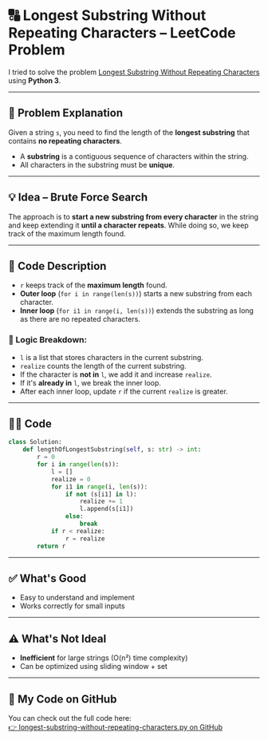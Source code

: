 
# 🔠 Longest Substring Without Repeating Characters – LeetCode Problem

I tried to solve the problem [Longest Substring Without Repeating Characters](https://leetcode.com/problems/longest-substring-without-repeating-characters/description/) using **Python 3**.

---

## 🚀 Problem Explanation

Given a string `s`, you need to find the length of the **longest substring** that contains **no repeating characters**.

- A **substring** is a contiguous sequence of characters within the string.
- All characters in the substring must be **unique**.

---

## 💡 Idea – Brute Force Search

The approach is to **start a new substring from every character** in the string and keep extending it **until a character repeats**. While doing so, we keep track of the maximum length found.

---

## 🧠 Code Description

- `r` keeps track of the **maximum length** found.
- **Outer loop** (`for i in range(len(s))`) starts a new substring from each character.
- **Inner loop** (`for i1 in range(i, len(s))`) extends the substring as long as there are no repeated characters.

### 🧪 Logic Breakdown:

- `l` is a list that stores characters in the current substring.
- `realize` counts the length of the current substring.
- If the character is **not in** `l`, we add it and increase `realize`.
- If it's **already in** `l`, we break the inner loop.
- After each inner loop, update `r` if the current `realize` is greater.

---

## 🧑‍💻 Code

```python
class Solution:
    def lengthOfLongestSubstring(self, s: str) -> int:
        r = 0
        for i in range(len(s)):
            l = []
            realize = 0
            for i1 in range(i, len(s)):
                if not (s[i1] in l):
                    realize += 1
                    l.append(s[i1])
                else:
                    break
            if r < realize:
                r = realize
        return r
```

---

## ✅ What's Good

- Easy to understand and implement
- Works correctly for small inputs

---

## ⚠️ What's Not Ideal

- **Inefficient** for large strings (O(n²) time complexity)
- Can be optimized using sliding window + set

---

## 🔗 My Code on GitHub

You can check out the full code here:  
[👉 longest-substring-without-repeating-characters.py on GitHub](https://github.com/alikhmahdi/LeetCode/blob/main/longest-substring-without-repeating-characters.py)
